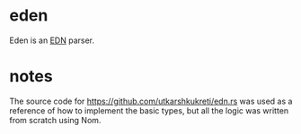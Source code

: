# eden

Eden is an [EDN](https://github.com/edn-format/edn) parser.


# notes

The source code for https://github.com/utkarshkukreti/edn.rs was used as a reference of how to implement the basic types,
but all the logic was written from scratch using Nom.

